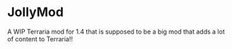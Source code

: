 # JollyMod
A WIP Terraria mod for 1.4 that is supposed to be a big mod that adds a lot of content to Terraria!!
